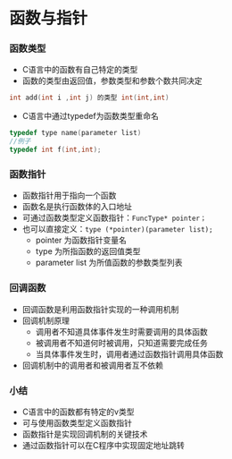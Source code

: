 <!--
 * @Author: your name
 * @Date: 2021-09-24 13:40:53
 * @LastEditTime: 2021-09-24 17:16:50
 * @LastEditors: Please set LastEditors
 * @Description: In User Settings Edit
 * @FilePath: /WorkSpace/C/C进阶/14函数与指针.md
-->

# 函数与指针

### 函数类型

- C语言中的函数有自己特定的类型
- 函数的类型由返回值，参数类型和参数个数共同决定

```C
int add(int i ,int j) 的类型 int(int,int)
```

- C语言中通过typedef为函数类型重命名

```C
typedef type name(parameter list)
//例子
typedef int f(int,int);
```

### 函数指针

- 函数指针用于指向一个函数
- 函数名是执行函数体的入口地址
- 可通过函数类型定义函数指针：```FuncType* pointer；```
- 也可以直接定义：```type (*pointer)(parameter list);```
  - pointer 为函数指针变量名
  - type 为所指函数的返回值类型
  - parameter list 为所值函数的参数类型列表

### 回调函数

- 回调函数是利用函数指针实现的一种调用机制
- 回调机制原理
  - 调用者不知道具体事件发生时需要调用的具体函数
  - 被调用者不知道何时被调用，只知道需要完成任务
  - 当具体事件发生时，调用者通过函数指针调用具体函数
- 回调机制中的调用者和被调用者互不依赖

### 小结

- C语言中的函数都有特定的v类型
- 可与使用函数类型定义函数指针
- 函数指针是实现回调机制的关键技术
- 通过函数指针可以在C程序中实现固定地址跳转
